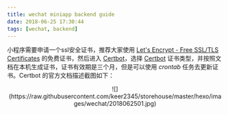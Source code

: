 ```yaml
---
title: wechat miniapp backend guide
date: 2018-06-25 17:30:44
tags: [wechat, backend]
---
```


小程序需要申请一个ssl安全证书，推荐大家使用 [Let's Encrypt - Free SSL/TLS Certificates](https://link.zhihu.com/?target=https%3A//letsencrypt.org/) 的免费证书，然后进入 [Certbot](https://link.zhihu.com/?target=https%3A//certbot.eff.org/)，选择 [Certbot](https://link.zhihu.com/?target=https%3A//certbot.eff.org/%23centos6-nginx) 证书类型，并按照文档在本机生成证书，证书有效期是三个月，但是可以使用 *crontab* 任务去更新证书。Certbot 的官方文档描述截图如下：
<center>
![](https://raw.githubusercontent.com/keer2345/storehouse/master/hexo/images/wechat/2018062501.jpg)
</center>
